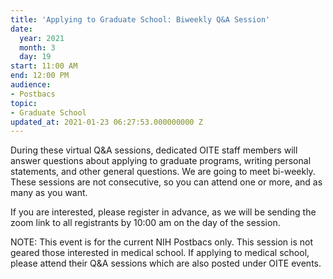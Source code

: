 ```yaml
---
title: 'Applying to Graduate School: Biweekly Q&A Session'
date:
  year: 2021
  month: 3
  day: 19
start: 11:00 AM
end: 12:00 PM
audience:
- Postbacs
topic:
- Graduate School
updated_at: 2021-01-23 06:27:53.000000000 Z
---
```

During these virtual Q&amp;A sessions, dedicated OITE staff members will
answer questions about applying to graduate programs, writing personal
statements, and other general questions. We are going to meet
bi-weekly.  These sessions are not consecutive, so you can attend one or
more, and as many as you want. 

If you are interested, please register in advance, as we will be sending
the zoom link to all registrants by 10:00 am on the day of the session. 

NOTE: This event is for the current NIH Postbacs only. This session is
not geared those interested in medical school. If applying to medical
school, please attend their Q&amp;A sessions which are also posted under
OITE events. 

